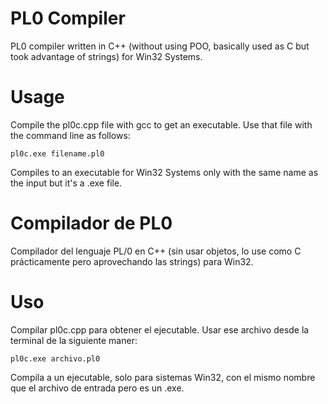 # PL0 Compiler
PL0 compiler written in C++ (without using POO, basically used as C but took advantage of strings) for Win32 Systems.

# Usage
Compile the pl0c.cpp file with gcc to get an executable. Use that file with the command line as follows:
```
pl0c.exe filename.pl0
```
Compiles to an executable for Win32 Systems only with the same name as the input but it's a .exe file.


# Compilador de PL0
Compilador del lenguaje PL/0 en C++ (sin usar objetos, lo use como C prácticamente pero aprovechando las strings) para Win32.

# Uso
Compilar pl0c.cpp para obtener el ejecutable. Usar ese archivo desde la terminal de la siguiente maner:
```
pl0c.exe archivo.pl0
```
Compila a un ejecutable, solo para sistemas Win32, con el mismo nombre que el archivo de entrada pero es un .exe.
